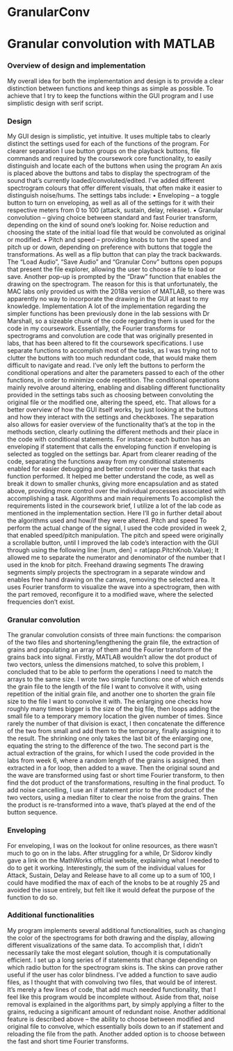 # GranularConv
<h1>Granular convolution with MATLAB</H1>
<h3>Overview of design and implementation</h3>
My overall idea for both the implementation and design is to provide a clear distinction between functions and keep things as simple as possible. To achieve that I try to keep the functions within the GUI program and I use simplistic design with serif script.
<h3>Design</h3>
My GUI design is simplistic, yet intuitive. It uses multiple tabs to clearly distinct the settings used for each of the functions of the program. For clearer separation I use button groups on the playback buttons, file commands and required by the coursework core functionality, to easily distinguish and locate each of the buttons when using the program
An axis is placed above the buttons and tabs to display the spectrogram of the sound that’s currently loaded/convoluted/edited. I’ve added different spectrogram colours that offer different visuals, that often make it easier to distinguish noise/hums.
The settings tabs include:
• Enveloping – a toggle button to turn on enveloping, as well as all of the settings for it with their respective meters from 0 to 100 (attack, sustain, delay, release).
• Granular convolution – giving choice between standard and fast Fourier transform, depending on the kind of sound one’s looking for. Noise reduction and choosing the state of the initial load file that would be convoluted as original or modified.
• Pitch and speed – providing knobs to turn the speed and pitch up or down, depending on preference with buttons that toggle the transformations. As well as a flip button that can play the track backwards.
The “Load Audio”, “Save Audio” and “Granular Conv” buttons open popups that present the file explorer, allowing the user to choose a file to load or save. Another pop-up is prompted by the “Draw” function that enables the drawing on the spectrogram. The reason for this is that unfortunately, the MAC labs only provided us with the 2018a version of MATLAB, so there was apparently no way to incorporate the drawing in the GUI at least to my knowledge.
Implementation
A lot of the implementation regarding the simpler functions has been previously done in the lab sessions with Dr Marshall, so a sizeable chunk of the code regarding them is used for the code in my coursework. Essentially, the Fourier transforms for spectrograms and convolution are code that was originally presented in labs, that has been altered to fit the coursework specifications.
I use separate functions to accomplish most of the tasks, as I was trying not to clutter the buttons with too much redundant code, that would make them difficult to navigate and read. I’ve only left the buttons to perform the conditional operations and alter the parameters passed to each of the other functions, in order to minimize code repetition.
The conditional operations mainly revolve around altering, enabling and disabling different functionality provided in the settings tabs such as choosing between convoluting the original file or the modified one, altering the speed, etc. That allows for a better overview of how the GUI itself works, by just looking at the buttons and how they interact with the settings and checkboxes.
The separation also allows for easier overview of the functionality that’s at the top in the methods section, clearly outlining the different methods and their place in the code with conditional statements. For instance: each button has an enveloping if statement that calls the enveloping function if enveloping is selected as toggled on the settings bar.
Apart from clearer reading of the code, separating the functions away from my conditional statements enabled for easier debugging and better control over the tasks that each function performed. It helped me better understand the code, as well as break it down to smaller chunks, giving more encapsulation and as stated above, providing more control over the individual processes associated with accomplishing a task.
Algorithms and main requirements
To accomplish the requirements listed in the coursework brief, I utilize a lot of the lab code as mentioned in the implementation section. Here I’ll go in further detail about the algorithms used and how/if they were altered.
Pitch and speed
To perform the actual change of the signal, I used the code provided in week 2, that enabled speed/pitch manipulation. The pitch and speed were originally a scrollable button, until I improved the lab code’s interaction with the GUI through using the following line:
[num, den] = rat(app.PitchKnob.Value);
It allowed me to separate the numerator and denominator of the number that I used in the knob for pitch.
Freehand drawing segments
The drawing segments simply projects the spectrogram in a separate window and enables free hand drawing on the canvas, removing the selected area. It uses Fourier transform to visualize the wave into a spectrogram, then with the part removed, reconfigure it to a modified wave, where the selected frequencies don’t exist.
<h3> Granular convolution </h3>
The granular convolution consists of three main functions: the comparison of the two files and shortening/lengthening the grain file, the extraction of grains and populating an array of them and the Fourier transform of the grains back into signal.
Firstly, MATLAB wouldn’t allow the dot product of two vectors, unless the dimensions matched, to solve this problem, I concluded that to be able to perform the operations I need to match the arrays to the same size. I wrote two simple functions: one of which extends the grain file to the length of the file I want to convolve it with, using repetition of the initial grain file, and another one to shorten the grain file size to the file I want to convolve it with.
The enlarging one checks how roughly many times bigger is the size of the big file, then loops adding the small file to a temporary memory location the given number of times. Since rarely the number of that division is exact, I then concatenate the difference of the two from small and add them to the temporary, finally assigning it to the result. The shrinking one only takes the last bit of the enlarging one, equating the string to the difference of the two.
The second part is the actual extraction of the grains, for which I used the code provided in the labs from week 6, where a random length of the grains is assigned, then extracted in a for loop, then added to a wave.
Then the original sound and the wave are transformed using fast or short time Fourier transform, to then find the dot product of the transformations, resulting in the final product. To add noise cancelling, I use an if statement prior to the dot product of the two vectors, using a median filter to clear the noise from the grains. Then the product is re-transformed into a wave, that’s played at the end of the button sequence.
<h3>Enveloping</h3>
For enveloping, I was on the lookout for online resources, as there wasn’t much to go on in the labs. After struggling for a while, Dr Sidorov kindly gave a link on the MathWorks official website, explaining what I needed to do to get it working. Interestingly, the sum of the individual values for Attack, Sustain, Delay and Release have to all come up to a sum of 100, I could have modified the max of each of the knobs to be at roughly 25 and avoided the issue entirely, but felt like it would defeat the purpose of the function to do so.
<h3>Additional functionalities</h3>
My program implements several additional functionalities, such as changing the color of the spectrograms for both drawing and the display, allowing different visualizations of the same data. To accomplish that, I didn’t necessarily take the most elegant solution, though it is computationally efficient. I set up a long series of if statements that change depending on which radio button for the spectrogram skins is. The skins can prove rather useful if the user has color blindness.
I’ve added a function to save audio files, as I thought that with convolving two files, that would be of interest. It’s merely a few lines of code, that add much needed functionality, that I feel like this program would be incomplete without. Aside from that, noise removal is explained in the algorithms part, by simply applying a filter to the grains, reducing a significant amount of redundant noise. Another additional feature is described above – the ability to choose between modified and original file to convolve, which essentially boils down to an if statement and reloading the file from the path. Another added option is to choose between the fast and short time Fourier transforms.
